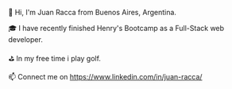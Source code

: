 👋 Hi, I'm Juan Racca from Buenos Aires, Argentina.

🎓 I have recently finished Henry's Bootcamp as a Full-Stack web developer.

⛳️ In my free time i play golf.

📫 Connect me on https://www.linkedin.com/in/juan-racca/
